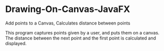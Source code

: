 # Drawing-On-Canvas-JavaFX
Add points to a Canvas, Calculates distance between points


This program captures points given by a user, and puts them on a canvas.
The distance between the next point and the first point is calculated and displayed.
